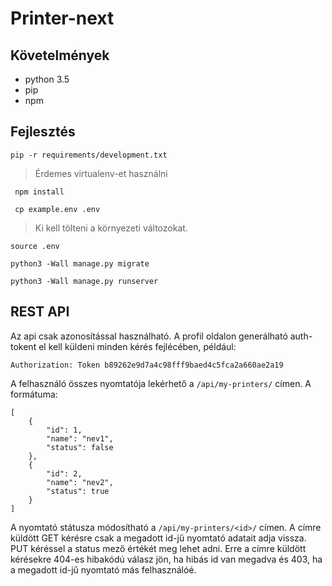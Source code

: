 # Printer-next

## Követelmények

- python 3.5
- pip
- npm

## Fejlesztés
```` pip -r requirements/development.txt ````
> Érdemes virtualenv-et használni

```` npm install````

```` cp example.env .env````

> Ki kell tölteni a környezeti változokat.

```` source .env ````

```` python3 -Wall manage.py migrate ````

```` python3 -Wall manage.py runserver ````

## REST API
Az api csak azonosítással használható. A profil oldalon generálható auth-tokent el kell küldeni minden kérés fejlécében, például:

````Authorization: Token b89262e9d7a4c98fff9baed4c5fca2a660ae2a19````

A felhasználó összes nyomtatója lekérhető a ``/api/my-printers/`` címen. A formátuma:

````
[
    {
        "id": 1,
        "name": "nev1",
        "status": false
    },
    {
        "id": 2,
        "name": "nev2",
        "status": true
    }
]
````

A nyomtató státusza módosítható a ``/api/my-printers/<id>/`` címen. A címre küldött GET kérésre csak a megadott id-jű nyomtató adatait adja vissza. PUT kéréssel a status mező értékét meg lehet adni. Erre a címre küldött kérésekre 404-es hibakódú válasz jön, ha hibás id van megadva és 403, ha a megadott id-jű nyomtató más felhasználóé.